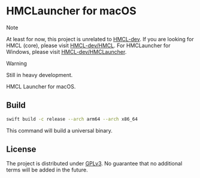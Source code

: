 # HMCLauncher for macOS

> [!NOTE]
> At least for now, this project is unrelated to [HMCL-dev](https://github.com/HMCL-dev/). If you are looking for HMCL (core), please visit [HMCL-dev/HMCL](https://github.com/HMCL-dev/HMCL/). For HMCLauncher for Windows, please visit [HMCL-dev/HMCLauncher](https://github.com/HMCL-dev/HMCLauncher/).

> [!WARNING]
> Still in heavy development.

HMCL Launcher for macOS.

## Build

```bash
swift build -c release --arch arm64 --arch x86_64
```

This command will build a universal binary.

## License

The project is distributed under [GPLv3](https://www.gnu.org/licenses/gpl-3.0.html). No guarantee that no additional terms will be added in the future.